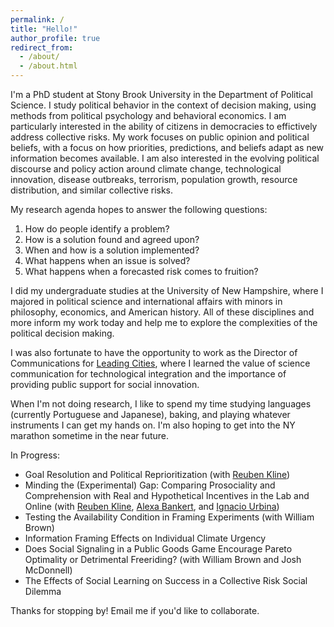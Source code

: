 ```yaml
---
permalink: /
title: "Hello!"
author_profile: true
redirect_from: 
  - /about/
  - /about.html
---
```


I'm a PhD student at Stony Brook University in the Department of Political Science. I study political behavior in the context of decision making, using methods from political psychology and behavioral economics. I am particularly interested in the ability of citizens in democracies to effictively address collective risks. My work focuses on public opinion and political beliefs, with a focus on how priorities, predictions, and beliefs adapt as new information becomes available. I am also interested in the evolving political discourse and policy action around climate change, technological innovation, disease outbreaks, terrorism, population growth, resource distribution, and similar collective risks.

My research agenda hopes to answer the following questions:
1. How do people identify a problem?
2. How is a solution found and agreed upon?
3. When and how is a solution implemented?
4. What happens when an issue is solved?
5. What happens when a forecasted risk comes to fruition?

I did my undergraduate studies at the University of New Hampshire, where I majored in political science and international affairs with minors in philosophy, economics, and American history. All of these disciplines and more inform my work today and help me to explore the complexities of the political decision making.

I was also fortunate to have the opportunity to work as the Director of Communications for [Leading Cities](https://leadingcities.org/about), where I learned the value of science communication for technological integration and the importance of providing public support for social innovation.

When I'm not doing research, I like to spend my time studying languages (currently Portuguese and Japanese), baking, and playing whatever instruments I can get my hands on. I'm also hoping to get into the NY marathon sometime in the near future.

In Progress:

- Goal Resolution and Political Reprioritization (with [Reuben Kline](https://sites.google.com/site/reubenckline/))
- Minding the (Experimental) Gap: Comparing Prosociality and Comprehension with Real and Hypothetical Incentives in the Lab and Online (with [Reuben Kline](https://sites.google.com/site/reubenckline/), [Alexa Bankert](https://www.alexabankert.com/), and [Ignacio Urbina](https://sites.google.com/stonybrook.edu/ignacio-urbina/))
- Testing the Availability Condition in Framing Experiments (with William Brown)
- Information Framing Effects on Individual Climate Urgency
- Does Social Signaling in a Public Goods Game Encourage Pareto Optimality or Detrimental Freeriding? (with William Brown and Josh McDonnell)
- The Effects of Social Learning on Success in a Collective Risk Social Dilemma

Thanks for stopping by! Email me if you'd like to collaborate.
